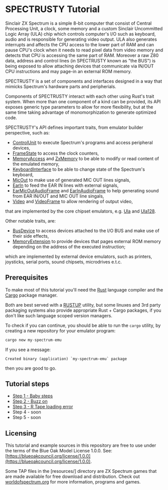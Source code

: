 SPECTRUSTY Tutorial
===================

Sinclair ZX Spectrum is a simple 8-bit computer that consist of Central Processing Unit, a clock, some memory and a custom Sinclair Uncommitted Logic Array (ULA) chip which controls computer's I/O such as keyboard, audio and is responsible for generating video output. ULA also generates interrupts and affects the CPU access to the lower part of RAM and can pause CPU's clock when it needs to read pixel data from video memory and detects that CPU is accessing the same part of RAM. Moreover a raw Z80 data, address and control lines (in SPECTRUSTY known as "the BUS") is being exposed to allow attaching devices that communicate via IN/OUT CPU instructions and may page-in an external ROM memory.

SPECTRUSTY is a set of components and interfaces designed in a way that mimicks Spectrum's hardware parts and peripherials.

Components of SPECTRUSTY interact with each other using Rust's trait system. When more than one component of a kind can be provided, its API exposes generic type parameters to allow for more flexibility, but at the same time taking advantage of monomorphization to generate optimized code.

SPECTRUSTY's API defines important traits, from emulator builder perspective, such as:

- [ControlUnit] to execute Spectrum's programs and access peripheral devices,
- [FrameState] to access the clock counters,
- [MemoryAccess] and [ZxMemory] to be able to modify or read content of the emulated memory,
- [KeyboardInterface] to be able to change state of the Spectrum's keyboard,
- [MicOut] to make use of generated MIC OUT lines signals,
- [EarIn] to feed the EAR IN lines with external signals,
- [EarMicOutAudioFrame] and [EarInAudioFrame] to help generating sound from EAR IN/OUT and MIC OUT line singals,
- [Video] and [VideoFrame] to allow rendering of output video,

that are implemented by the core chipset emulators, e.g. [Ula] and [Ula128].

Other notable traits, are:

- [BusDevice] to access devices attached to the I/O BUS and make use of their side effects,
- [MemoryExtension] to provide devices that pages external ROM memory depending on the address of the executed instruction;

which are implemented by external device emulators, such as printers, joysticks, serial ports, sound
chipsets, microdrives e.t.c.


Prerequisites
-------------

To make most of this tutorial you'll need the [Rust] language compiler and the [Cargo] package manager.

Both are best served with a [RUSTUP] utility, but some linuxes and 3rd party packaging systems also provide appropriate Rust + Cargo packages, if you don't like such language scoped version managers.

To check if you can continue, you should be able to run the `cargo` utility, by creating a new repository for your emulator program:

```rust
cargo new my-spectrum-emu
```

If you see a message:

```
Created binary (application) `my-spectrum-emu` package
```

then you are good to go.


Tutorial steps
--------------

* [Step 1 - Baby steps](step1.md)
* [Step 2 - Buzz on](step2.md)
* [Step 3 - R Tape loading error](step3.md)
* Step 4 - soon
* Step 5 - soon


Licensing
---------

This tutorial and example sources in this repository are free to use under the terms of the Blue Oak Model License 1.0.0.
See: [https://blueoakcouncil.org/license/1.0.0](https://blueoakcouncil.org/license/1.0.0).

Some TAP files in the [resources/] directory are ZX Spectrum games that are made available for free download and distribution. Check out [worldofspectrum.org](https://worldofspectrum.org/) for more information, programs and games.

[SPECTRUSTY]: https://royaltm.github.io/spectrusty/
[tutorial]: https://royaltm.github.io/spectrusty-tutorial/
[Rust]: https://www.rust-lang.org/
[Cargo]: https://crates.io/
[RUSTUP]: https://www.rust-lang.org/learn/get-started#installing-rust
[BusDevice]: https://docs.rs/spectrusty/*/spectrusty/bus/trait.BusDevice.html
[ControlUnit]: https://docs.rs/spectrusty/*/spectrusty/chip/trait.ControlUnit.html
[EarIn]: https://docs.rs/spectrusty/*/spectrusty/chip/trait.EarIn.html
[EarMicOutAudioFrame]: https://docs.rs/spectrusty/*/spectrusty/audio/trait.EarMicOutAudioFrame.html
[EarInAudioFrame]: https://docs.rs/spectrusty/*/spectrusty/audio/trait.EarInAudioFrame.html
[FrameState]: https://docs.rs/spectrusty/*/spectrusty/chip/trait.FrameState.html
[KeyboardInterface]: https://docs.rs/spectrusty/*/spectrusty/peripherals/trait.KeyboardInterface.html
[MemoryAccess]: https://docs.rs/spectrusty/*/spectrusty/chip/trait.MemoryAccess.html
[MemoryExtension]: https://docs.rs/spectrusty/*/spectrusty/memory/trait.MemoryExtension.html
[MicOut]: https://docs.rs/spectrusty/*/spectrusty/chip/trait.MicOut.html
[Ula128]: https://docs.rs/spectrusty/*/spectrusty/chip/ula128/struct.Ula128.html
[Ula]: https://docs.rs/spectrusty/*/spectrusty/chip/ula/struct.Ula.html
[Video]: https://docs.rs/spectrusty/*/spectrusty/video/trait.Video.html
[VideoFrame]: https://docs.rs/spectrusty/*/spectrusty/video/trait.VideoFrame.html
[ZxMemory]: https://docs.rs/spectrusty/*/spectrusty/memory/trait.ZxMemory.html